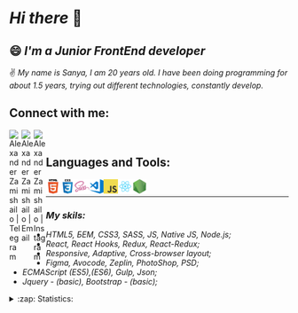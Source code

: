 # ***Hi there*** 👋

## 😄 ***I'm a Junior FrontEnd developer***
✌️ *My name is Sanya, I am 20 years old. I have been doing programming for about 1.5 years, trying out different technologies, constantly develop.*

## Connect with me:
[<img align="left" width="22px" alt="Alexander Zamishailo | Telegram" src="https://image.flaticon.com/icons/png/512/152/152827.png"/>][telegram]
[<img align="left" width="22px" alt="Alexander Zamishailo | Email" src="https://image.flaticon.com/icons/png/512/725/725643.png"/>][email]
[<img align="left" width="22px" alt="Alexander Zamishailo | Instagram" src="https://image.flaticon.com/icons/png/512/1384/1384031.png"/>][instagram]

<br>

## Languages and Tools:
<img align="left" width="26px" alt="*HTML5" src="https://raw.githubusercontent.com/github/explore/80688e429a7d4ef2fca1e82350fe8e3517d3494d/topics/html/html.png"/> 
<img align="left" width="26px" alt="CSS3" src="https://raw.githubusercontent.com/github/explore/80688e429a7d4ef2fca1e82350fe8e3517d3494d/topics/css/css.png"/> 
<img align="left" width="26px" alt="SASS" src="https://raw.githubusercontent.com/github/explore/80688e429a7d4ef2fca1e82350fe8e3517d3494d/topics/sass/sass.png"/> 
<img align="left" width="26px" alt="VSCode" src="https://raw.githubusercontent.com/github/explore/80688e429a7d4ef2fca1e82350fe8e3517d3494d/topics/visual-studio-code/visual-studio-code.png"/> 
<img align="left" width="26px" alt="JavaScript" src="https://raw.githubusercontent.com/github/explore/80688e429a7d4ef2fca1e82350fe8e3517d3494d/topics/javascript/javascript.png"/> 
<img align="left" width="26px" alt="React" src="https://raw.githubusercontent.com/github/explore/80688e429a7d4ef2fca1e82350fe8e3517d3494d/topics/react/react.png"/> 
<img align="left" width="26px" alt="Node.js" src="https://raw.githubusercontent.com/github/explore/80688e429a7d4ef2fca1e82350fe8e3517d3494d/topics/nodejs/nodejs.png"/> 

<br>

---

### ***My skils:***
 - *HTML5, БЕМ, CSS3, SASS, JS, Native JS, Node.js;*
 - *React, React Hooks, Redux, React-Redux;*
 - *Responsive, Adaptive, Cross-browser layout;*
 - *Figma, Avocode, Zeplin, PhotoShop, PSD;*
 - *ECMAScript (ES5),(ES6), Gulp, Json;*
 - *Jquery - (basic), Bootstrap - (basic);*
 
 <details>
  <summary>:zap: Statistics:</summary>
 <br>
   <img align="left" alt="codeSTACKr GitHub Stats" src="https://github-readme-stats.vercel.app/api/top-langs/?username=AlexanderMihalich&layout=compact"/>
 </details>

<!-- ![Top Langs](https://github-readme-stats.vercel.app/api/top-langs/?username=AlexanderMihalich&layout=compact) -->

[telegram]:https://t.me/alex_ander_web
[email]:santa.boy.ran@gmail.com
[instagram]:https://www.instagram.com/alex_ander.mihalich

